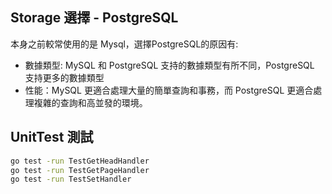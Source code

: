 ## Storage 選擇 - PostgreSQL

本身之前較常使用的是 Mysql，選擇PostgreSQL的原因有:

- 數據類型: MySQL 和 PostgreSQL 支持的數據類型有所不同，PostgreSQL 支持更多的數據類型
- 性能：MySQL 更適合處理大量的簡單查詢和事務，而 PostgreSQL 更適合處理複雜的查詢和高並發的環境。

## UnitTest 測試
```sh
go test -run TestGetHeadHandler
go test -run TestGetPageHandler
go test -run TestSetHandler
```
